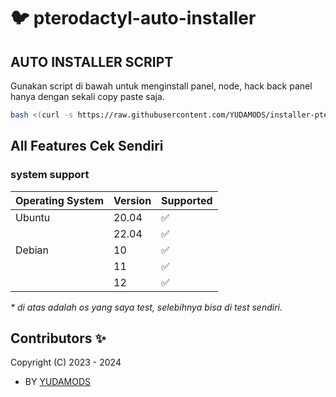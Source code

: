 # :bird: pterodactyl-auto-installer

## AUTO INSTALLER SCRIPT

Gunakan script di bawah untuk menginstall panel, node, hack back panel hanya dengan sekali copy paste saja.

```bash
bash <(curl -s https://raw.githubusercontent.com/YUDAMODS/installer-pterodactlty/main/install.sh)
```

## All Features Cek Sendiri

### system support

| Operating System | Version | Supported          |
| ---------------- | ------- | ------------------ |
| Ubuntu           | 20.04   | :white_check_mark: |
|                  | 22.04   | :white_check_mark: |
| Debian           | 10      | :white_check_mark: |
|                  | 11      | :white_check_mark: |
|                  | 12      | :white_check_mark: |

_\* di atas adalah os yang saya test, selebihnya bisa di test sendiri._

## Contributors ✨

Copyright (C) 2023 - 2024
- BY [ YUDAMODS ](https://github.com/wndrzzka)
